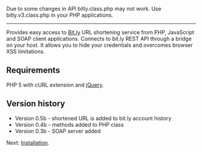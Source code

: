 Due to some changes in API bitly.class.php may not work. Use bitly.v3.class.php in your PHP applications.

---


Provides easy access to [Bit.ly](http://bit.ly) URL shortening service from PHP, JavaScript and SOAP client applications. Connects to bit.ly REST API through a bridge on your host. It allows you to hide your credentials and overcomes browser XSS limitations.

## Requirements ##

PHP 5 with cURL extension and [jQuery](http://docs.jquery.com/Downloading_jQuery).

## Version history ##

  * Version 0.5b - shortened URL is added to bit.ly account history
  * Version 0.4b - methods added to PHP class
  * Version 0.3b - SOAP server added

Next: [Installation](http://code.google.com/p/bitly/wiki/Installation).
